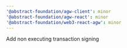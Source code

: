 ```yaml
---
'@abstract-foundation/agw-client': minor
'@abstract-foundation/agw-react': minor
'@abstract-foundation/web3-react-agw': minor
---
```


Add non executing transaction signing
